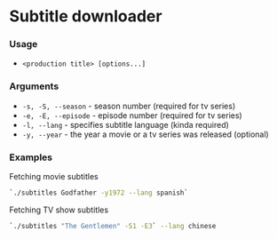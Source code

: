 ﻿# Subtitle downloader

### Usage
- `<production title> [options...]`
### Arguments
- `-s, -S, --season` - season number (required for tv series)
- `-e, -E, --episode` - episode number (required for tv series)
- `-l, --lang` - specifies subtitle language (kinda required)
- `-y, --year` - the year a movie or a tv series was released (optional)

### Examples

Fetching movie subtitles
```bash
`./subtitles Godfather -y1972 --lang spanish`
```

Fetching TV show subtitles
```bash
`./subtitles "The Gentlemen" -S1 -E3` --lang chinese
```


